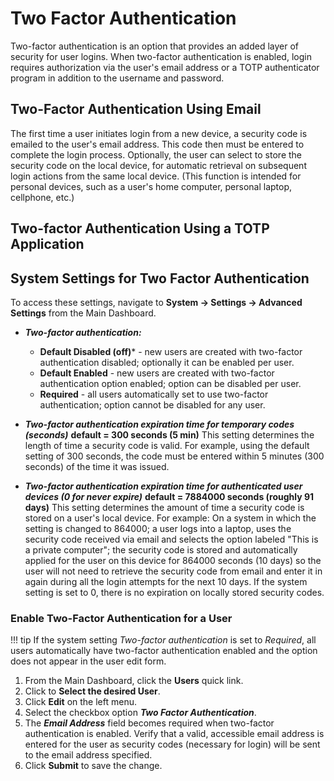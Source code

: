# Two Factor Authentication

Two-factor authentication is an option that provides an added layer of security for user logins. When two-factor authentication is enabled, login requires authorization via the user's email address or a TOTP authenticator program in addition to the username and password.

## Two-Factor Authentication Using Email

The first time a user initiates login from a new device, a security code is emailed to the user's email address. This code then must be entered to complete the login process. Optionally, the user can select to store the security code on the local device, for automatic retrieval on subsequent login actions from the same local device. (This function is intended for personal devices, such as a user's home computer, personal laptop, cellphone, etc.)

## Two-factor Authentication Using a TOTP Application


## System Settings for Two Factor Authentication

To access these settings, navigate to **System -> Settings -> Advanced Settings** from the Main Dashboard.

- ***Two-factor authentication:***

  - **Default Disabled (off)*** - new users are created with two-factor authentication disabled; optionally it can be enabled per user.
  - **Default Enabled** - new users are created with two-factor authentication option enabled; option can be disabled per user.
  - **Required** - all users automatically set to use two-factor authentication; option cannot be disabled for any user.

- ***Two-factor authentication expiration time for temporary codes (seconds)***
  **default = 300 seconds (5 min)**
This setting determines the length of time a security code is valid. For example, using the default setting of 300 seconds, the code must be entered within 5 minutes (300 seconds) of the time it was issued.

- ***Two-factor authentication expiration time for authenticated user devices (0 for never expire)***
**default = 7884000 seconds (roughly 91 days)**
This setting determines the amount of time a security code is stored on a user's local device. For example: On a system in which the setting is changed to 864000; a user logs into a laptop, uses the security code received via email and selects the option labeled "This is a private computer"; the security code is stored and automatically applied for the user on this device for 864000 seconds (10 days) so the user will not need to retrieve the security code from email and enter it in again during all the login attempts for the next 10 days. If the system setting is set to 0, there is no expiration on locally stored security codes.

### Enable Two-Factor Authentication for a User

!!! tip
    If the system setting *Two-factor authentication* is set to *Required*, all users automatically have two-factor authentication enabled and the option does not appear in the user edit form.

1. From the Main Dashboard, click the **Users** quick link.
2. Click to **Select the desired User**.
3. Click **Edit** on the left menu.
4. Select the checkbox option ***Two Factor Authentication***.
5. The ***Email Address*** field becomes required when two-factor authentication is enabled. Verify that a valid, accessible email address is entered for the user as security codes (necessary for login) will be sent to the email address specified.
6. Click **Submit** to save the change.
